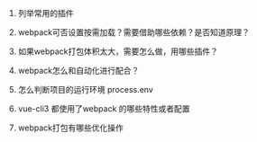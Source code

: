 1. 列举常用的插件

2. webpack可否设置按需加载？需要借助哪些依赖？是否知道原理？

3. 如果webpack打包体积太大，需要怎么做，用哪些插件？

4. webpack怎么和自动化进行配合？

5. 怎么判断项目的运行环境 process.env

6. vue-cli3 都使用了webpack 的哪些特性或者配置

7. webpack打包有哪些优化操作

